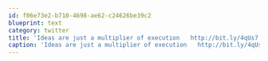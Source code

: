```yaml
---
id: f06e73e2-b710-4698-ae62-c24626be39c2
blueprint: text
category: twitter
title: 'Ideas are just a multiplier of execution   http://bit.ly/4qUs7'
caption: 'Ideas are just a multiplier of execution   http://bit.ly/4qUs7'
---
```

